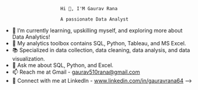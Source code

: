                          Hi 👋, I'M Gaurav Rana
				      
                         A passionate Data Analyst

- 🌱 I’m currently learning, upskilling myself, and exploring more about Data Analytics!
- 🔭 My analytics toolbox contains SQL, Python, Tableau, and MS Excel.
- 📚 Specialized in data collection, data cleaning, data analysis, and data visualization.
- 💬 Ask me about SQL, Python, and Excel.
- 📫 Reach me at Gmail - gaurav510rana@gmail.com
- 🔗 Connect with me at LinkedIn - www.linkedin.com/in/gauravrana64
-->


